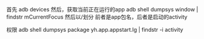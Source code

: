 首先
adb devices
然后，获取当前正在运行的app
adb shell dumpsys window | findstr mCurrentFocus
然后以/划分
前者是app包名，后者是启动的activity

权限
adb shell dumpsys package yh.app.appstart.lg | findstr -i activity

